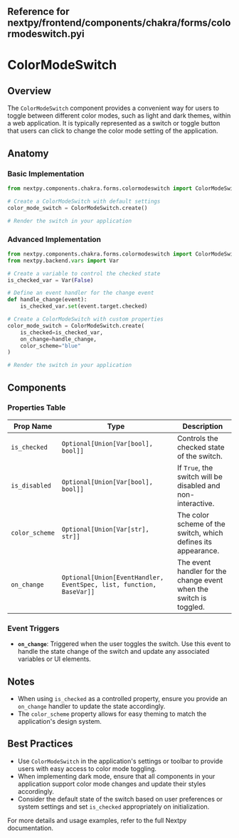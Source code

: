 ##  Reference for nextpy/frontend/components/chakra/forms/colormodeswitch.pyi

# ColorModeSwitch

## Overview

The `ColorModeSwitch` component provides a convenient way for users to toggle between different color modes, such as light and dark themes, within a web application. It is typically represented as a switch or toggle button that users can click to change the color mode setting of the application.

## Anatomy

### Basic Implementation

```python
from nextpy.components.chakra.forms.colormodeswitch import ColorModeSwitch

# Create a ColorModeSwitch with default settings
color_mode_switch = ColorModeSwitch.create()

# Render the switch in your application
```

### Advanced Implementation

```python
from nextpy.components.chakra.forms.colormodeswitch import ColorModeSwitch
from nextpy.backend.vars import Var

# Create a variable to control the checked state
is_checked_var = Var(False)

# Define an event handler for the change event
def handle_change(event):
    is_checked_var.set(event.target.checked)

# Create a ColorModeSwitch with custom properties
color_mode_switch = ColorModeSwitch.create(
    is_checked=is_checked_var,
    on_change=handle_change,
    color_scheme="blue"
)

# Render the switch in your application
```

## Components

### Properties Table

| Prop Name      | Type                                    | Description                                                  |
| -------------- | --------------------------------------- | ------------------------------------------------------------ |
| `is_checked`   | `Optional[Union[Var[bool], bool]]`      | Controls the checked state of the switch.                    |
| `is_disabled`  | `Optional[Union[Var[bool], bool]]`      | If `True`, the switch will be disabled and non-interactive.  |
| `color_scheme` | `Optional[Union[Var[str], str]]`        | The color scheme of the switch, which defines its appearance. |
| `on_change`    | `Optional[Union[EventHandler, EventSpec, list, function, BaseVar]]` | The event handler for the change event when the switch is toggled. |

### Event Triggers

- **`on_change`**: Triggered when the user toggles the switch. Use this event to handle the state change of the switch and update any associated variables or UI elements.

## Notes

- When using `is_checked` as a controlled property, ensure you provide an `on_change` handler to update the state accordingly.
- The `color_scheme` property allows for easy theming to match the application's design system.

## Best Practices

- Use `ColorModeSwitch` in the application's settings or toolbar to provide users with easy access to color mode toggling.
- When implementing dark mode, ensure that all components in your application support color mode changes and update their styles accordingly.
- Consider the default state of the switch based on user preferences or system settings and set `is_checked` appropriately on initialization.

For more details and usage examples, refer to the full Nextpy documentation.